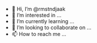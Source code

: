- 👋 Hi, I’m @rmstndjaak
- 👀 I’m interested in ...
- 🌱 I’m currently learning ...
- 💞️ I’m looking to collaborate on ...
- 📫 How to reach me ...

<!---
rmstndjaak/rmstndjaak is a ✨ special ✨ repository because its `README.md` (this file) appears on your GitHub profile.
You can click the Preview link to take a look at your changes.
--->
